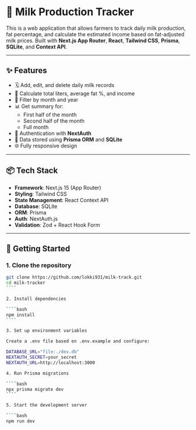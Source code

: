 # 🐄 Milk Production Tracker

This is a web application that allows farmers to track daily milk production, fat percentage, and calculate the estimated income based on fat-adjusted milk prices. Built with **Next.js App Router**, **React**, **Tailwind CSS**, **Prisma**, **SQLite**, and **Context API**.

---

## ✨ Features

- 🗓 Add, edit, and delete daily milk records
- 🧮 Calculate total liters, average fat %, and income
- 📅 Filter by month and year
- 📊 Get summary for:
  - First half of the month
  - Second half of the month
  - Full month
- 🔐 Authentication with **NextAuth**
- 💾 Data stored using **Prisma ORM** and **SQLite**
- 🌐 Fully responsive design

---

## 📦 Tech Stack

- **Framework**: Next.js 15 (App Router)
- **Styling**: Tailwind CSS
- **State Management**: React Context API
- **Database**: SQLite
- **ORM**: Prisma
- **Auth**: NextAuth.js
- **Validation**: Zod + React Hook Form

---

## 🚀 Getting Started

### 1. Clone the repository

`````bash
git clone https://github.com/lokki931/milk-track.git
cd milk-tracker
````

2. Install dependencies

````bash
npm install
````

3. Set up environment variables

Create a .env file based on .env.example and configure:

DATABASE_URL="file:./dev.db"
NEXTAUTH_SECRET=your_secret
NEXTAUTH_URL=http://localhost:3000

4. Run Prisma migrations

````bash
npx prisma migrate dev
````

5. Start the development server

````bash
npm run dev


`````
